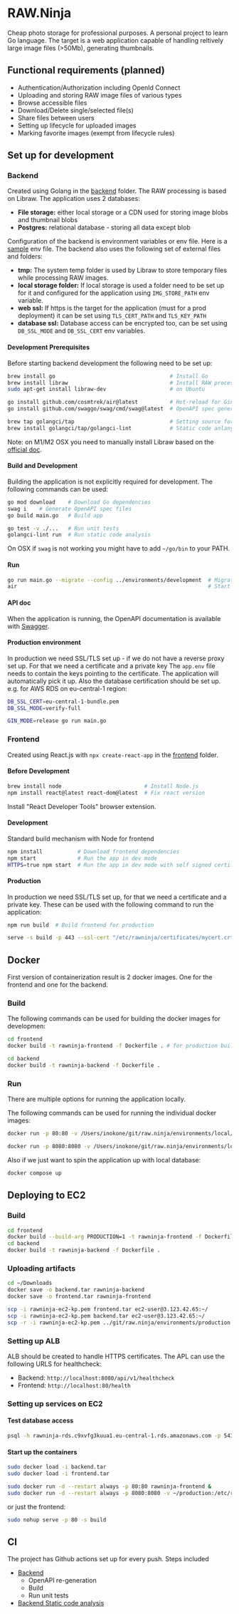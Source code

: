 # RAW.Ninja

Cheap photo storage for professional purposes. A personal project to learn Go language.
The target is a web application capable of handling reltively large image files (>50Mb), generating thumbnails.

## Functional requirements (planned)

- Authentication/Authorization including OpenId Connect
- Uploading and storing RAW image files of various types
- Browse accessible files
- Download/Delete single/selected file(s)
- Share files between users
- Setting up lifecycle for uploaded images
- Marking favorite images (exempt from lifecycle rules)

## Set up for development

### Backend

Created using Golang in the [backend](/backend) folder. The RAW processing is based on Libraw. The application uses 2 databases:

- **File storage:** either local storage or a CDN used for storing image blobs and thumbnail blobs
- **Postgres:** relational database - storing all data except blob

Configuration of the backend is environment variables or env file. Here is a [sample](/environments/local.env) env file.
The backend also uses the following set of external files and folders:

- **tmp:** The system temp folder is used by Libraw to store temporary files while processing RAW images.
- **local storage folder:** If local storage is used a folder need to be set up for it and configured for the application using `IMG_STORE_PATH` env variable.
- **web ssl:** If https is the target for the application (must for a prod deployment) it can be set using `TLS_CERT_PATH` and `TLS_KEY_PATH`
- **database ssl:** Database access can be encrypted too, can be set using `DB_SSL_MODE` and `DB_SSL_CERT` env variables.

#### Development Prerequisites

Before starting backend development the following need to be set up:

``` sh
brew install go                                    # Install Go
brew install libraw                                # Install RAW processing library on OSX, or
sudo apt-get install libraw-dev                    # on Ubuntu

go install github.com/cosmtrek/air@latest          # Hot-reload for Gin server
go install github.com/swaggo/swag/cmd/swag@latest  # OpenAPI spec generator

brew tap golangci/tap                              # Setting source for brew, then
brew install golangci/tap/golangci-lint            # Static code anlanysis for Go
```

Note: on M1/M2 OSX you need to manually install Libraw based on the [official doc](https://www.libraw.org/docs/Install-LibRaw-eng.html).

#### Build and Development

Building the application is not explicitly required for development. The following commands can be used:

``` sh
go mod download    # Download Go dependencies
swag i    # Generate OpenAPI spec files
go build main.go   # Build app

go test -v ./...   # Run unit tests
golangci-lint run  # Run static code analysis
```

On OSX if `swag` is not working you might have to add `~/go/bin` to your PATH.

#### Run

``` sh
go run main.go --migrate --config ../environments/development  # Migrate the database and launch app
air                                                            # Start the web application with hot-reload for development
```

#### API doc

When the application is running, the OpenAPI documentation is available with [Swagger](http://localhost:8080/swagger/doc.json).

#### Production environment

In production we need SSL/TLS set up - if we do not have a reverse proxy set up. For that we need a certificate and a private key
The `app.env` file needs to contain the keys pointing to the certificate. The application will automatically pick it up.
Also the database certification should be set up. e.g. for AWS RDS on eu-central-1 region:

``` sh
DB_SSL_CERT=eu-central-1-bundle.pem 
DB_SSL_MODE=verify-full
```

``` sh
GIN_MODE=release go run main.go
```

### Frontend

Created using React.js with `npx create-react-app` in the [frontend](/frontend) folder.

#### Before Development

``` sh
brew install node                          # Install Node.js
npm install react@latest react-dom@latest  # Fix react version 
```

Install "React Developer Tools" browser extension.

#### Development

Standard build mechanism with Node for frontend

``` sh
npm install           # Download frontend dependencies 
npm start             # Run the app in dev mode
HTTPS=true npm start  # Run the app in dev mode with self signed certification over https
```

#### Production

In production we need SSL/TLS set up, for that we need a certificate and a private key. These can be used with the following command to run the application:

``` sh
npm run build  # Build frontend for production

serve -s build -p 443 --ssl-cert "/etc/rawninja/certificates/mycert.crt" --ssl-key "/etc/rawninja/certificates/mykey.key"
```

## Docker

First version of containerization result is 2 docker images. One for the frontend and one for the backend.

### Build

The following commands can be used for building the docker images for developmen:

``` sh
cd frontend
docker build -t rawninja-frontend -f Dockerfile . # for production build use the --build-arg PRODUCTION=1 flag

cd backend
docker build -t rawninja-backend -f Dockerfile . 
```

### Run

There are multiple options for running the application locally.

The following commands can be used for running the individual docker images:

``` sh
docker run -p 80:80 -v /Users/inokone/git/raw.ninja/environments/local/certificates:/etc/rawninja/certificates rawninja-frontend

docker run -p 8080:8080 -v /Users/inokone/git/raw.ninja/environments/local:/etc/rawninja --mount type=tmpfs,destination=/tmp/photos,tmpfs-size=4096 rawninja-backend
```

Also if we just want to spin the application up with local database:

``` sh
docker compose up
```

## Deploying to EC2

### Build

``` sh
cd frontend
docker build --build-arg PRODUCTION=1 -t rawninja-frontend -f Dockerfile .
cd backend
docker build -t rawninja-backend -f Dockerfile . 
```

### Uploading artifacts

``` sh
cd ~/Downloads
docker save -o backend.tar rawninja-backend
docker save -o frontend.tar rawninja-frontend

scp -i rawninja-ec2-kp.pem frontend.tar ec2-user@3.123.42.65:~/
scp -i rawninja-ec2-kp.pem backend.tar ec2-user@3.123.42.65:~/
scp -r -i rawninja-ec2-kp.pem ../git/raw.ninja/environments/production ec2-user@3.123.42.65:~/
```

### Setting up ALB

ALB should be created to handle HTTPS certificates. The APL can use the following URLS for healthcheck:

- Backend:  `http://localhost:8080/api/v1/healthcheck`
- Frontend: `http://localhost:80/health`

### Setting up services on EC2

#### Test database access

``` sh
psql -h rawninja-rds.c9xvfg3kuua1.eu-central-1.rds.amazonaws.com -p 5432 -U postgres -d postgres
```

#### Start up the containers

``` sh
sudo docker load -i backend.tar
sudo docker load -i frontend.tar

sudo docker run -d --restart always -p 80:80 rawninja-frontend &
sudo docker run -d --restart always -p 8080:8080 -v ~/production:/etc/rawninja --mount type=tmpfs,destination=/tmp/photos,tmpfs-size=4096 --mount type=bind,source=/etc/ssl/certs,target=/etc/ssl/certs rawninja-backend &
```

or just the frontend:

``` sh
sudo nohup serve -p 80 -s build
```

## CI

The project has Github actions set up for every push.
Steps included

- [Backend](.github/workflows/build.yaml)
  - OpenAPI re-generation
  - Build
  - Run unit tests
- [Backend Static code analysis](.github/workflows/golangci-lint.yml)
